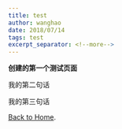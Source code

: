 ```yaml
---
title: test
author: wanghao
date: 2018/07/14
tags: test
excerpt_separator: <!--more-->
---
```


**创建的第一个测试页面**
<!--more-->

我的第二句话

我的第三句话

[Back to Home](../../../).